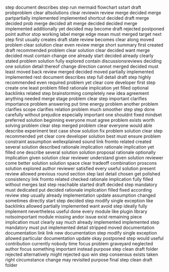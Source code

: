 step document describes step run mermaid flowchart sstart draft probproblem clear altsolutions clear reviewin review merge decided merge partpartially implemented implemented shortcut decided draft merge decided prob merge decided alt merge decided decided merge implemented additionally yet decided may become draft rejected postponed point author stop working label merge edge mean must merged target next step first usually creates draft state review becomes clear along moved problem clear solution clear even review merge short summary first created draft recommended problem clear solution clear decided want merge decided must contain change one already start decided already clearly stated problem solution fully explored contain discussionsreviews deciding one solution detail thereof change direction cannot merged decided must least moved back review merged decided moved partially implemented implemented rest document describes step full detail draft step highly recommended even required problem yet clear core developer first step create one least problem filled rationale implication yet filled optional backlinks related step brainstorming completely new idea agreement anything needed merge stage problem clear step important clarifies importance problem answering put time energy problem another problem clarifies scope clarifies relation problem much smoother step step done carefully without prejudice especially important one shouldnt fixed mindset preferred solution beginning everyone must agree problem exists worth solving problem clear step merged problem clear everyone would able describe experiment test case show solution fix problem solution clear step recommended yet clear core developer solution best must ensure problem constraint assumption wellexplained sound link fromto related created several solution described rationale implication rationale implication yet filled one describe several solution solution proposal rationale optionally implication given solution clear reviewer understand given solution reviewer come better solution solution space clear tradeoff combination proscons solution explored author reviewer satisfied every useful solution present review allowed previous round section step last detail chosen get polished consistency link fromto related checked rationale implication fully filled without merges last step reachable started draft decided step mandatory must dedicated put decided rationale implication filled fixed according review step usually already implementation update assumption changed sometimes directly start step decided step modify single exception like backlinks allowed partially implemented want avoid step ideally fully implement nevertheless useful done every module like plugin library notsoimportant module missing andor issue exist remaining piece implication must clearly say much already implemented implemented step mandatory must put implemented detail stripped moved documentation documentation link link new documentation step modify single exception allowed particular documentation update okay postponed step would useful contribution currently nobody time focus problem graveyard neglected author focus something important instead purpose step clean draft folder rejected alternatively might rejected quo win step consensus exists taken right circumstance change may revisited purpose final step clean draft folder